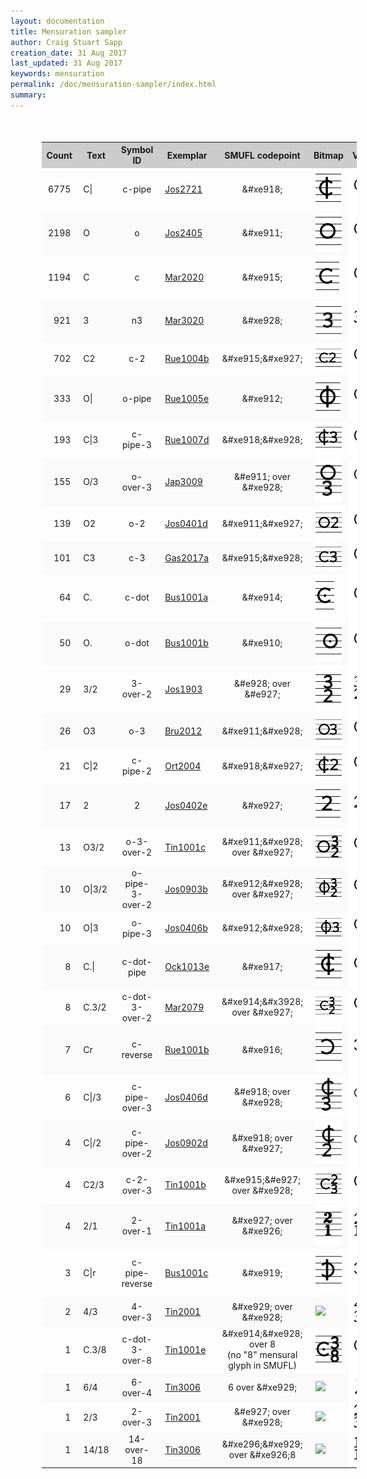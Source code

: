 ```yaml
---
layout: documentation
title: Mensuration sampler
author: Craig Stuart Sapp
creation_date: 31 Aug 2017
last_updated: 31 Aug 2017
keywords: mensuration
permalink: /doc/mensuration-sampler/index.html
summary: 
---
```



<style>

table.menlist {
	border-collapse: collapse;
	margin-top: 50px;
	margin-left: 50px;
	margin-bottom: 100px;
}

.menlist th {
	font-weight: bold;
	background: #cccccc;
}

.menlist td {
	padding-left: 10px;
	padding-right: 10px;
}

.menlist td:first-child {
	text-align: right;
}

.menlist td:nth-child(3) {
	text-align: center;
}

.menlist td:nth-child(5) {
	text-align: center;
}

.menlist tr:nth-child(odd) {
	background-color: #fafafa;
}

.menlist td:last-child {
	background-color: #ffffff !important;
}

img.svg {
	margin-left: 0px;
}

</style>


<table class="menlist">
<tr><th>Count     </th><th>  Text        </th><th> Symbol ID      </th><th>    Exemplar  </th><th> SMUFL codepoint </th><th> Bitmap </th><th>Vector</th></tr>
<tr><td> 6775     </td><td>    C|        </td><td> c-pipe         </td><td>   <a href="http://josquin.stanford.edu/data?a=notation&f=Jos2721">Jos2721</a>        </td><td>  &amp;#xe918;					</td><td> <img src="c-pipe.png">		</td><td><img class="svg" width="50" src="c-pipe.svg">						</td></tr>
<tr><td> 2198     </td><td>    O         </td><td> o              </td><td>   <a href="http://josquin.stanford.edu/data?a=notation&f=Jos2405">Jos2405</a>        </td><td>  &amp;#xe911;					</td><td> <img src="o.png">			</td><td><img class="svg" width="50" src="o.svg">						</td></tr>
<tr><td> 1194     </td><td>    C         </td><td> c              </td><td>   <a href="http://josquin.stanford.edu/data?a=notation&f=Mar2020">Mar2020</a>        </td><td>  &amp;#xe915;					</td><td> <img src="c.png">			</td><td><img class="svg" width="50" src="c.svg">						</td></tr>
<tr><td>  921     </td><td>    3         </td><td> n3             </td><td>   <a href="http://josquin.stanford.edu/data?a=notation&f=Mar3020">Mar3020</a>        </td><td>  &amp;#xe928;					</td><td> <img src="n3.png">			</td><td><img class="svg" width="50" src="n3.svg">						</td></tr>
<tr><td>  702     </td><td>    C2        </td><td> c-2            </td><td>   <a href="http://josquin.stanford.edu/data?a=notation&f=Rue1004b">Rue1004b</a>      </td><td>  &amp;#xe915;&amp;#xe927;			</td><td> <img src="c-2.png">			</td><td><img class="svg" width="50" src="c-2.svg">						</td></tr>
<tr><td>  333     </td><td>    O|        </td><td> o-pipe         </td><td>   <a href="http://josquin.stanford.edu/data?a=notation&f=Rue1005e">Rue1005e</a>      </td><td>  &amp;#xe912;					</td><td> <img src="o-pipe.png">		</td><td><img class="svg" width="50" src="o-pipe.svg">						</td></tr>
<tr><td>  193     </td><td>    C|3       </td><td> c-pipe-3       </td><td>   <a href="http://josquin.stanford.edu/data?a=notation&f=Rue1007d">Rue1007d</a>      </td><td>  &amp;#xe918;&amp;#xe928;			</td><td> <img src="c-pipe-3.png">		</td><td><img class="svg" width="50" src="c-pipe-3.svg">						</td></tr>
<tr><td>  155     </td><td>    O/3       </td><td> o-over-3       </td><td>   <a href="http://josquin.stanford.edu/data?a=notation&f=Jap3009">Jap3009</a>        </td><td>  &amp;#e911; over &amp;#xe928;		</td><td> <img src="o-over-3.png">		</td><td><img class="svg" width="50" src="o-over-3.svg">						</td></tr>
<tr><td>  139     </td><td>    O2        </td><td> o-2            </td><td>   <a href="http://josquin.stanford.edu/data?a=notation&f=Jos0401d">Jos0401d</a>      </td><td>  &amp;#xe911;&amp;#xe927;			</td><td> <img src="o-2.png">			</td><td><img class="svg" width="50" src="o-2.svg">						</td></tr>
<tr><td>  101     </td><td>    C3        </td><td> c-3            </td><td>   <a href="http://josquin.stanford.edu/data?a=notation&f=Gas2017a">Gas2017a</a>      </td><td>  &amp;#xe915;&amp;#xe928;			</td><td> <img src="c-3.png">			</td><td><img class="svg" width="50" src="c-3.svg">						</td></tr>
<tr><td>   64     </td><td>    C.        </td><td> c-dot          </td><td>   <a href="http://josquin.stanford.edu/data?a=notation&f=Bus1001a">Bus1001a</a>      </td><td>  &amp;#xe914;					</td><td> <img src="c-dot.png">			</td><td><img class="svg" width="50" src="c-dot.svg">						</td></tr>
<tr><td>   50     </td><td>    O.        </td><td> o-dot          </td><td>   <a href="http://josquin.stanford.edu/data?a=notation&f=Bus1001b">Bus1001b</a>      </td><td>  &amp;#xe910;					</td><td> <img src="o-dot.png">			</td><td><img class="svg" width="50" src="o-dot.svg">						</td></tr>
<tr><td>   29     </td><td>    3/2       </td><td> 3-over-2       </td><td>   <a href="http://josquin.stanford.edu/data?a=notation&f=Jos1903">Jos1903</a>        </td><td>  &amp;#e928; over &amp;#e927;			</td><td> <img src="n3-over-2.png">		</td><td><img class="svg" width="50" src="n3-over-2.svg">						</td></tr>
<tr><td>   26     </td><td>    O3        </td><td> o-3            </td><td>   <a href="http://josquin.stanford.edu/data?a=notation&f=Bru2012">Bru2012</a>        </td><td>  &amp;#xe911;&amp;#xe928;			</td><td> <img src="o-3.png">			</td><td><img class="svg" width="50" src="o-3.svg"> 						</td></tr>
<tr><td>   21     </td><td>    C|2       </td><td> c-pipe-2       </td><td>   <a href="http://josquin.stanford.edu/data?a=notation&f=Ort2004">Ort2004</a>        </td><td>  &amp;#xe918;&amp;#xe927;			</td><td> <img src="c-pipe-2.png">		</td><td><img class="svg" width="50" src="c-pipe-2.svg"> 					</td></tr>
<tr><td>   17     </td><td>    2         </td><td> 2              </td><td>   <a href="http://josquin.stanford.edu/data?a=notation&f=Jos0402e">Jos0402e</a>      </td><td>  &amp;#xe927;					</td><td> <img src="n2.png">			</td><td><img class="svg" width="50" src="n2.svg">						</td></tr>
<tr><td>   13     </td><td>    O3/2      </td><td> o-3-over-2     </td><td>   <a href="http://josquin.stanford.edu/data?a=notation&f=Tin1001c">Tin1001c</a>      </td><td>  &amp;#xe911;&amp;#xe928; over &amp;#xe927;	</td><td> <img src="o-3-over-2.png">		</td><td><img class="svg" width="50" src="o-3-over-2.svg">					</td></tr>
<tr><td>   10     </td><td>    O|3/2     </td><td> o-pipe-3-over-2</td><td>   <a href="http://josquin.stanford.edu/data?a=notation&f=Jos0903b">Jos0903b</a>      </td><td>  &amp;#xe912;&amp;#xe928; over &amp;#xe927;	</td><td> <img src="o-pipe-3-over-2.png">	</td><td><img class="svg" width="50" src="o-pipe-3-over-2.svg">					</td></tr>
<tr><td>   10     </td><td>    O|3       </td><td> o-pipe-3       </td><td>   <a href="http://josquin.stanford.edu/data?a=notation&f=Jos0406b">Jos0406b</a>      </td><td>  &amp;#xe912;&amp;#xe928;			</td><td> <img src="o-pipe-3.png">		</td><td><img class="svg" width="50" src="o-pipe-3.svg">					</td></tr>
<tr><td>    8     </td><td>    C.|       </td><td> c-dot-pipe     </td><td>   <a href="http://josquin.stanford.edu/data?a=notation&f=Ock1013e">Ock1013e</a>      </td><td>  &amp;#xe917;					</td><td> <img src="c-dot-pipe.png">		</td><td><img class="svg" width="50" src="c-dot-pipe.svg"> 					</td></tr>
<tr><td>    8     </td><td>    C.3/2     </td><td> c-dot-3-over-2 </td><td>   <a href="http://josquin.stanford.edu/data?a=notation&f=Mar2079">Mar2079</a>        </td><td>  &amp;#xe914;&amp;#x3928; over &amp;#xe927;	</td><td> <img src="c-dot-3-over-2.png">	</td><td><img class="svg" width="50" src="c-dot-3-over-2.svg">					</td></tr>
<tr><td>    7     </td><td>    Cr        </td><td> c-reverse      </td><td>   <a href="http://josquin.stanford.edu/data?a=notation&f=Rue1001b">Rue1001b</a>      </td><td>  &amp;#xe916;					</td><td> <img src="c-reverse.png">		</td><td><img class="svg" width="50" src="c-reverse.svg">					</td></tr>
<tr><td>    6     </td><td>    C|/3      </td><td> c-pipe-over-3  </td><td>   <a href="http://josquin.stanford.edu/data?a=notation&f=Jos0406d">Jos0406d</a>      </td><td>  &amp;#e918; over &amp;#xe928;		</td><td> <img src="c-pipe-over-3.png">		</td><td><img class="svg" width="50" src="c-pipe-over-3.svg">					</td></tr>
<tr><td>    4     </td><td>    C|/2      </td><td> c-pipe-over-2  </td><td>   <a href="http://josquin.stanford.edu/data?a=notation&f=Jos0902d">Jos0902d</a>      </td><td>  &amp;#xe918; over &amp;#xe927;		</td><td> <img src="c-pipe-over-2.png">		</td><td><img class="svg" width="50" src="c-pipe-over-2.svg">					</td></tr>
<tr><td>    4     </td><td>    C2/3      </td><td> c-2-over-3     </td><td>   <a href="http://josquin.stanford.edu/data?a=notation&f=Tin1001b">Tin1001b</a>      </td><td>  &amp;#xe915;&amp;#e927; over &amp;#xe928;	</td><td> <img src="c-2-over-3.png">		</td><td><img class="svg" width="50" src="c-2-over-3.svg">					</td></tr>
<tr><td>    4     </td><td>    2/1       </td><td> 2-over-1       </td><td>   <a href="http://josquin.stanford.edu/data?a=notation&f=Tin1001a">Tin1001a</a>      </td><td>  &amp;#xe927; over &amp;#xe926;		</td><td> <img src="n2-over-1.png">		</td><td><img class="svg" width="50" src="n2-over-1.svg">					</td></tr>
<tr><td>    3     </td><td>    C|r       </td><td> c-pipe-reverse </td><td>   <a href="http://josquin.stanford.edu/data?a=notation&f=Bus1001c">Bus1001c</a>      </td><td>  &amp;#xe919;					</td><td> <img src="c-pipe-reverse.png">	</td><td><img class="svg" width="50" src="c-pipe-reverse.svg">					</td></tr>
<tr><td>    2     </td><td>    4/3       </td><td> 4-over-3       </td><td>   <a href="http://josquin.stanford.edu/data?a=notation&f=Tin2001">Tin2001</a>        </td><td>  &amp;#xe929; over &amp;#xe928;		</td><td> <img src="4-over-3.png">		</td><td><img class="svg" width="50" src="n4-over-3.svg">					</td></tr>
<tr><td>    1     </td><td>    C.3/8     </td><td> c-dot-3-over-8 </td><td>   <a href="http://josquin.stanford.edu/data?a=notation&f=Tin1001e">Tin1001e</a>      </td><td>  &amp;#xe914;&amp;#xe928; over 8 <br>(no "8" mensural glyph in SMUFL)	</td><td><img src="c-dot-3-over-8.png"> </td><td> <img class="svg" width="50" src="c-dot-3-over-8.svg">	</td></tr>
<tr><td>    1     </td><td>    6/4       </td><td> 6-over-4       </td><td>   <a href="http://josquin.stanford.edu/data?a=notation&f=Tin3006">Tin3006</a>        </td><td>  6 over &amp;#xe929;				</td><td> <img src="6-over-4.png">		</td><td><img class="svg" width="50" src="n6-over-4.svg">					</td></tr>
<tr><td>    1     </td><td>    2/3       </td><td> 2-over-3       </td><td>   <a href="http://josquin.stanford.edu/data?a=notation&f=Tin2001">Tin2001</a>        </td><td>  &amp;#e927;      over &amp;#xe928;		</td><td> <img src="n2-over-3.png">		</td><td><img class="svg" width="50" src="n2-over-3.svg"> 					</td></tr>
<tr><td>    1     </td><td>    14/18     </td><td> 14-over-18     </td><td>   <a href="http://josquin.stanford.edu/data?a=notation&f=Tin3006">Tin3006</a>        </td><td>  &amp;#xe296;&amp;#xe929; over &amp;#xe926;8	</td><td> <img src="14-over-18.png">		</td><td><img class="svg" width="50" src="n14-over-18.svg">					</td></tr>
</table>



